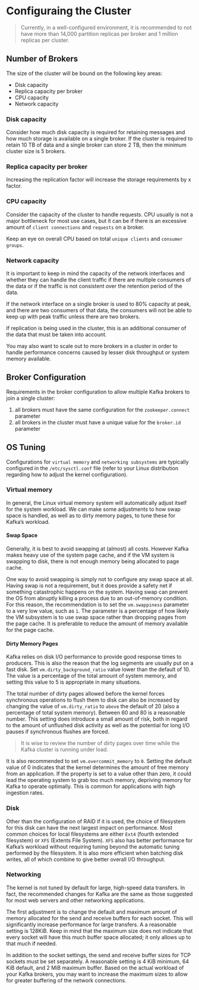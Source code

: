 # Configuraing the Cluster

> Currently, in a well-configured environment, it is recommended to not have more than 14,000 partition replicas per broker and 1 million replicas per cluster.

## Number of Brokers

The size of the cluster will be bound on the following key areas:

- Disk capacity
- Replica capacity per broker
- CPU capacity
- Network capacity

### Disk capacity

Consider how much disk capacity is required for retaining messages and how much storage is available on a single broker. If the cluster is required to retain 10 TB of data and a single broker can store 2 TB, then the minimum cluster size is 5 brokers.

### Replica capacity per broker

Increasing the replication factor will increase the storage requirements by x factor.

### CPU capacity

Consider the capacity of the cluster to handle requests. CPU usually is not a major bottleneck for most use cases, but it can be if there is an excessive amount of `client connections` and `requests` on a broker.

Keep an eye on overall CPU based on total `unique clients` and `consumer groups`.

### Network capacity

It is important to keep in mind the capacity of the network interfaces and whether they can handle the client traffic if there are multiple consumers of the data or if the traffic is not consistent over the retention period of the data.

If the network interface on a single broker is used to 80% capacity at peak, and there are two consumers of that data, the consumers will not be able to keep up with peak traffic unless there are two brokers.

If replication is being used in the cluster, this is an additional consumer of the data that must be taken into account.

You may also want to scale out to more brokers in a cluster in order to handle performance concerns caused by lesser disk throughput or system memory available.

## Broker Configuration

Requirements in the broker configuration to allow multiple Kafka brokers to join a single cluster:

1. all brokers must have the same configuration for the `zookeeper.connect` parameter
2. all brokers in the cluster must have a unique value for the `broker.id` parameter

## OS Tuning

Configurations for `virtual memory` and `networking subsystems` are typically configured in the `/etc/sysctl.conf` file (refer to your Linux distribution regarding how to adjust the kernel configuration).

### Virtual memory

In general, the Linux virtual memory system will automatically adjust itself for the system workload. We can make some adjustments to how swap space is handled, as well as to dirty memory pages, to tune these for Kafka’s workload.

#### Swap Space

Generally, it is best to avoid swapping at (almost) all costs. However Kafka makes heavy use of the system page cache, and if the VM system is swapping to disk, there is not enough memory being allocated to page cache.

One way to avoid swapping is simply not to configure any swap space at all. Having swap is not a requirement, but it does provide a safety net if something catastrophic happens on the system. Having swap can prevent the OS from abruptly killing a process due to an out-of-memory condition. For this reason, the recommendation is to set the `vm.swappiness` parameter to a very low value, such as `1`. The parameter is a percentage of how likely the VM subsystem is to use swap space rather than dropping pages from the page cache. It is preferable to reduce the amount of memory available for the page cache.

#### Dirty Memory Pages

Kafka relies on disk I/O performance to provide good response times to producers. This is also the reason that the log segments are usually put on a fast disk. Set `vm.dirty_background_ratio` value lower than the default of 10. The value is a percentage of the total amount of system memory, and setting this value to 5 is appropriate in many situations.

The total number of dirty pages allowed before the kernel forces synchronous operations to flush them to disk can also be increased by changing the value of `vm.dirty_ratio` to `above` the default of 20 (also a percentage of total system memory). Between 60 and 80 is a reasonable number. This setting does introduce a small amount of risk, both in regard to the amount of unflushed disk activity as well as the potential for long I/O pauses if synchronous flushes are forced.

> It is wise to review the number of dirty pages over time while the Kafka cluster is running under load.

It is also recommended to set `vm.overcommit_memory` to `0`. Setting the default value of 0 indicates that the kernel determines the amount of free memory from an application. If the property is set to a value other than zero, it could lead the operating system to grab too much memory, depriving memory for Kafka to operate optimally. This is common for applications with high ingestion rates.

### Disk

Other than the configuration of RAID if it is used, the choice of filesystem for this disk can have the next largest impact on performance. Most common choices for local filesystems are either `Ext4` (fourth extended filesystem) or `XFS` (Extents File System). `XFS` also has better performance for Kafka’s workload without requiring tuning beyond the automatic tuning performed by the filesystem. It is also more efficient when batching disk writes, all of which combine to give better overall I/O throughput.

### Networking

The kernel is not tuned by default for large, high-speed data transfers. In fact, the recommended changes for Kafka are the same as those suggested for most web servers and other networking applications.

The first adjustment is to change the default and maximum amount of memory allocated for the send and receive buffers for each socket. This will significantly increase performance for large transfers. A a reasonable setting is 128KiB. Keep in mind that the maximum size does not indicate that every socket will have this much buffer space allocated; it only allows up to that much if needed.

In addition to the socket settings, the send and receive buffer sizes for TCP sockets must be set separately. A reasonable setting is 4 KiB minimum, 64 KiB default, and 2 MiB maximum buffer. Based on the actual workload of your Kafka brokers, you may want to increase the maximum sizes to allow for greater buffering of the network connections.